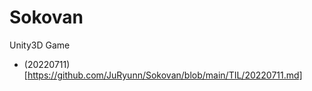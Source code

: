 # Sokovan
Unity3D Game


- (20220711)[https://github.com/JuRyunn/Sokovan/blob/main/TIL/20220711.md]
